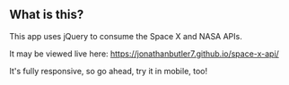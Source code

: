## What is this?

This app uses jQuery to consume the Space X and NASA APIs.

It may be viewed live here: https://jonathanbutler7.github.io/space-x-api/

It's fully responsive, so go ahead, try it in mobile, too!
